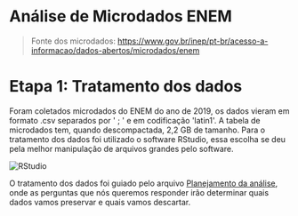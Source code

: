 # Análise de Microdados ENEM
> Fonte dos microdados: https://www.gov.br/inep/pt-br/acesso-a-informacao/dados-abertos/microdados/enem

# Etapa 1: Tratamento dos dados
Foram coletados microdados do ENEM do ano de 2019, os dados vieram em formato .csv separados por ' ; ' e em codificação 'latin1'. A tabela de microdados tem, quando descompactada, 2,2 GB de tamanho. Para o tratamento dos dados foi utilizado o software RStudio, essa escolha se deu pela melhor manipulação de arquivos grandes pelo software. 

![RStudio](https://img.shields.io/badge/r-%23276DC3.svg?style=for-the-badge&logo=r&logoColor=white)

O tratamento dos dados foi guiado pelo arquivo [Planejamento da análise](https://github.com/gabrielvpina/analise_microdados_ENEM_2019/blob/main/Planejamento_da_analise.md), onde as perguntas que nós queremos responder irão determinar quais dados vamos preservar e quais vamos descartar.

